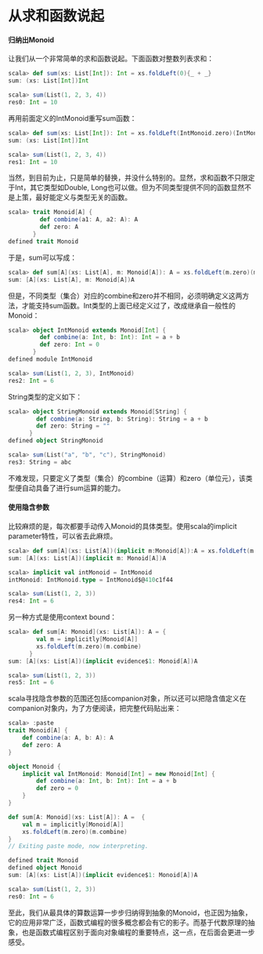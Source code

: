 # 从求和函数说起
#### 归纳出Monoid
让我们从一个非常简单的求和函数说起。下面函数对整数列表求和：
```scala
scala> def sum(xs: List[Int]): Int = xs.foldLeft(0){_ + _}
sum: (xs: List[Int])Int

scala> sum(List(1, 2, 3, 4))
res0: Int = 10
```

再用前面定义的IntMonoid重写sum函数：
```scala
scala> def sum(xs: List[Int]): Int = xs.foldLeft(IntMonoid.zero)(IntMonoid.combine)
sum: (xs: List[Int])Int

scala> sum(List(1, 2, 3, 4))
res1: Int = 10
```

当然，到目前为止，只是简单的替换，并没什么特别的。显然，求和函数不只限定于Int，其它类型如Double, Long也可以做。但为不同类型提供不同的函数显然不是上策，最好能定义与类型无关的函数。

```scala
scala> trait Monoid[A] {
         def combine(a1: A, a2: A): A
         def zero: A
       }
defined trait Monoid
```
于是，sum可以写成：
```scala
scala> def sum[A](xs: List[A], m: Monoid[A]): A = xs.foldLeft(m.zero)(m.combine)
sum: [A](xs: List[A], m: Monoid[A])A
```
但是，不同类型（集合）对应的combine和zero并不相同，必须明确定义这两方法，才能支持sum函数。Int类型的上面已经定义过了，改成继承自一般性的Monoid：
```scala
scala> object IntMonoid extends Monoid[Int] {
         def combine(a: Int, b: Int): Int = a + b
         def zero: Int = 0
       }
defined module IntMonoid

scala> sum(List(1, 2, 3), IntMonoid)
res2: Int = 6
```
String类型的定义如下：
```scala
scala> object StringMonoid extends Monoid[String] {
        def combine(a: String, b: String): String = a + b
        def zero: String = ""
      }
defined object StringMonoid

scala> sum(List("a", "b", "c"), StringMonoid)
res3: String = abc
```
不难发现，只要定义了类型（集合）的combine（运算）和zero（单位元），该类型便自动具备了进行sum运算的能力。
#### 使用隐含参数
比较麻烦的是，每次都要手动传入Monoid的具体类型。使用scala的implicit parameter特性，可以省去此麻烦。
```scala
scala> def sum[A](xs: List[A])(implicit m:Monoid[A]):A = xs.foldLeft(m.zero)(m.combine)
sum: [A](xs: List[A])(implicit m: Monoid[A])A

scala> implicit val intMonoid = IntMonoid
intMonoid: IntMonoid.type = IntMonoid$@410c1f44

scala> sum(List(1, 2, 3))
res4: Int = 6
```
另一种方式是使用context bound：
```scala
scala> def sum[A: Monoid](xs: List[A]): A = {
        val m = implicitly[Monoid[A]]
        xs.foldLeft(m.zero)(m.combine)
      }
sum: [A](xs: List[A])(implicit evidence$1: Monoid[A])A

scala> sum(List(1, 2, 3))
res5: Int = 6
```

scala寻找隐含参数的范围还包括companion对象，所以还可以把隐含值定义在companion对象内，为了方便阅读，把完整代码贴出来：
```scala
scala> :paste
trait Monoid[A] {
    def combine(a: A, b: A): A
    def zero: A
}

object Monoid {
    implicit val IntMonoid: Monoid[Int] = new Monoid[Int] {
        def combine(a: Int, b: Int): Int = a + b
        def zero = 0
    }
}

def sum[A: Monoid](xs: List[A]): A =  {
    val m = implicitly[Monoid[A]]
    xs.foldLeft(m.zero)(m.combine)
}
// Exiting paste mode, now interpreting.

defined trait Monoid
defined object Monoid
sum: [A](xs: List[A])(implicit evidence$1: Monoid[A])A

scala> sum(List(1, 2, 3))
res0: Int = 6

```
至此，我们从最具体的算数运算一步步归纳得到抽象的Monoid，也正因为抽象，它的应用非常广泛，函数式编程的很多概念都会有它的影子。而基于代数原理的抽象，也是函数式编程区别于面向对象编程的重要特点，这一点，在后面会更进一步感受。

